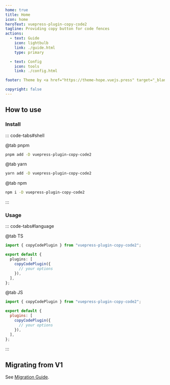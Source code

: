 ```yaml
---
home: true
title: Home
icon: home
heroText: vuepress-plugin-copy-code2
tagline: Providing copy button for code fences
actions:
  - text: Guide
    icon: lightbulb
    link: ./guide.html
    type: primary

  - text: Config
    icon: tools
    link: ./config.html

footer: Theme by <a href="https://theme-hope.vuejs.press" target="_blank">VuePress Theme Hope</a> | MIT Licensed, Copyright © 2019-present Mr.Hope

copyright: false
---
```


## How to use

### Install

::: code-tabs#shell

@tab pnpm

```bash
pnpm add -D vuepress-plugin-copy-code2
```

@tab yarn

```bash
yarn add -D vuepress-plugin-copy-code2
```

@tab npm

```bash
npm i -D vuepress-plugin-copy-code2
```

:::

### Usage

::: code-tabs#language

@tab TS

```ts title=".vuepress/config.ts"
import { copyCodePlugin } from "vuepress-plugin-copy-code2";

export default {
  plugins: [
    copyCodePlugin({
      // your options
    }),
  ],
};
```

@tab JS

```js title=".vuepress/config.js"
import { copyCodePlugin } from "vuepress-plugin-copy-code2";

export default {
  plugins: [
    copyCodePlugin({
      // your options
    }),
  ],
};
```

:::

## Migrating from V1

See [Migration Guide](./migration.md).
